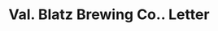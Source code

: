 ---
doi: 10.7916/D8J68TX4
date_other: '1880'
date_other_textual: 1880-1889
form: correspondence
genre:
- Letters (correspondence)
name:
- Val. Blatz Brewing Co.
object_in_context_url: https://biggert.cul.columbia.edu/items/view/ave_biggert_00746
subject_hierarchical_geographic:
- Milwaukee, Wisconsin, United States
subject_name:
- Val. Blatz Brewing Co.
title: Val. Blatz Brewing Co.. Letter
sort_title: Val. Blatz Brewing Co.. Letter
call_number: ave_biggert_00746
coordinates:
- 43.05,-87.95
pid: ave_biggert_00746
identifiers: ave_biggert_00746
thumbnail: https://derivativo-1.library.columbia.edu/iiif/2/ldpd:345401/full/!256,256/0/native.jpg
permalink: /biggert/ave_biggert_00746/
layout: iiif-image-page
---